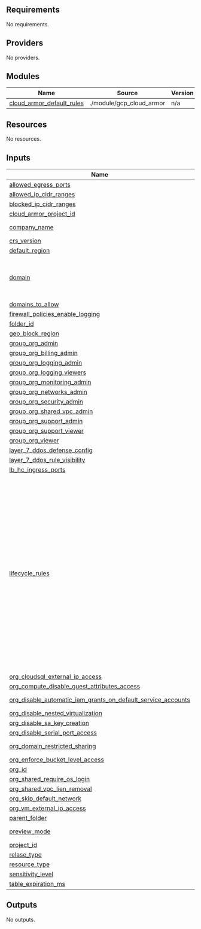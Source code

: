 ## Requirements

No requirements.

## Providers

No providers.

## Modules

| Name | Source | Version |
|------|--------|---------|
| <a name="module_cloud_armor_default_rules"></a> [cloud\_armor\_default\_rules](#module\_cloud\_armor\_default\_rules) | ./module/gcp_cloud_armor | n/a |

## Resources

No resources.

## Inputs

| Name | Description | Type | Default | Required |
|------|-------------|------|---------|:--------:|
| <a name="input_allowed_egress_ports"></a> [allowed\_egress\_ports](#input\_allowed\_egress\_ports) | n/a | `list(string)` | n/a | yes |
| <a name="input_allowed_ip_cidr_ranges"></a> [allowed\_ip\_cidr\_ranges](#input\_allowed\_ip\_cidr\_ranges) | The CIDR range which will be allowed in the cloud armor policy | `list(string)` | n/a | yes |
| <a name="input_blocked_ip_cidr_ranges"></a> [blocked\_ip\_cidr\_ranges](#input\_blocked\_ip\_cidr\_ranges) | The CIDR range which will be denied in the cloud armor policy | `list(string)` | n/a | yes |
| <a name="input_cloud_armor_project_id"></a> [cloud\_armor\_project\_id](#input\_cloud\_armor\_project\_id) | The project id where cloud armor policy will be deployed/created | `list(string)` | n/a | yes |
| <a name="input_company_name"></a> [company\_name](#input\_company\_name) | #################################################################################################### Log Snik | `any` | n/a | yes |
| <a name="input_crs_version"></a> [crs\_version](#input\_crs\_version) | Cloud Armor CRS version to be used | `string` | n/a | yes |
| <a name="input_default_region"></a> [default\_region](#input\_default\_region) | The default gcp region for deployment | `string` | n/a | yes |
| <a name="input_domain"></a> [domain](#input\_domain) | n/a | `string` | `"The Domain which is used to share access with"` | no |
| <a name="input_domains_to_allow"></a> [domains\_to\_allow](#input\_domains\_to\_allow) | list of domains which are allowed to get access | `list(string)` | n/a | yes |
| <a name="input_firewall_policies_enable_logging"></a> [firewall\_policies\_enable\_logging](#input\_firewall\_policies\_enable\_logging) | Enable firewall logging on org level | `bool` | `true` | no |
| <a name="input_folder_id"></a> [folder\_id](#input\_folder\_id) | The ID of the parent folder should be - folders/23242343 | `string` | n/a | yes |
| <a name="input_geo_block_region"></a> [geo\_block\_region](#input\_geo\_block\_region) | 2 digit country code to block access from - example 'AU' for Australia | `string` | `""` | no |
| <a name="input_group_org_admin"></a> [group\_org\_admin](#input\_group\_org\_admin) | The G-suite group email id for ORG admins | `string` | n/a | yes |
| <a name="input_group_org_billing_admin"></a> [group\_org\_billing\_admin](#input\_group\_org\_billing\_admin) | The G-suite group email id for ORG billing Admins | `string` | n/a | yes |
| <a name="input_group_org_logging_admin"></a> [group\_org\_logging\_admin](#input\_group\_org\_logging\_admin) | The G-suite group email id for ORG Logging Admins | `string` | n/a | yes |
| <a name="input_group_org_logging_viewers"></a> [group\_org\_logging\_viewers](#input\_group\_org\_logging\_viewers) | The G-suite group email id for ORG Logging Viewers | `string` | n/a | yes |
| <a name="input_group_org_monitoring_admin"></a> [group\_org\_monitoring\_admin](#input\_group\_org\_monitoring\_admin) | The G-suite group email id for ORG monitoring Admins | `string` | n/a | yes |
| <a name="input_group_org_networks_admin"></a> [group\_org\_networks\_admin](#input\_group\_org\_networks\_admin) | The G-suite group email id for network admins - Project Level | `string` | n/a | yes |
| <a name="input_group_org_security_admin"></a> [group\_org\_security\_admin](#input\_group\_org\_security\_admin) | The G-suite group email id for ORG security Admins | `string` | n/a | yes |
| <a name="input_group_org_shared_vpc_admin"></a> [group\_org\_shared\_vpc\_admin](#input\_group\_org\_shared\_vpc\_admin) | The G-suite group email id for ORG shared vpc Admins | `string` | n/a | yes |
| <a name="input_group_org_support_admin"></a> [group\_org\_support\_admin](#input\_group\_org\_support\_admin) | The G-suite group email id for ORG support Admins | `string` | n/a | yes |
| <a name="input_group_org_support_viewer"></a> [group\_org\_support\_viewer](#input\_group\_org\_support\_viewer) | The G-suite group email id for ORG support viewers | `string` | n/a | yes |
| <a name="input_group_org_viewer"></a> [group\_org\_viewer](#input\_group\_org\_viewer) | The G-suite group email id for ORG viewers | `string` | n/a | yes |
| <a name="input_layer_7_ddos_defense_config"></a> [layer\_7\_ddos\_defense\_config](#input\_layer\_7\_ddos\_defense\_config) | if set to true the L7 ddos config will be enabled | `bool` | n/a | yes |
| <a name="input_layer_7_ddos_rule_visibility"></a> [layer\_7\_ddos\_rule\_visibility](#input\_layer\_7\_ddos\_rule\_visibility) | Protected endpoint type, it can be STANDARD or ADVANCED - | `string` | n/a | yes |
| <a name="input_lb_hc_ingress_ports"></a> [lb\_hc\_ingress\_ports](#input\_lb\_hc\_ingress\_ports) | Ingress traffic on ports for LB health check | `list(string)` | n/a | yes |
| <a name="input_lifecycle_rules"></a> [lifecycle\_rules](#input\_lifecycle\_rules) | List of lifecycle rules to configure. Format is the same as described in provider documentation https://www.terraform.io/docs/providers/google/r/storage_bucket.html#lifecycle_rule except condition.matches\_storage\_class should be a comma delimited string. | <pre>set(object({<br>    # Object with keys:<br>    # - type - The type of the action of this Lifecycle Rule. Supported values: Delete and SetStorageClass.<br>    # - storage_class - (Required if action type is SetStorageClass) The target Storage Class of objects affected by this Lifecycle Rule.<br>    action = map(string)<br><br>    # Object with keys:<br>    # - age - (Optional) Minimum age of an object in days to satisfy this condition.<br>    # - created_before - (Optional) Creation date of an object in RFC 3339 (e.g. 2017-06-13) to satisfy this condition.<br>    # - with_state - (Optional) Match to live and/or archived objects. Supported values include: "LIVE", "ARCHIVED", "ANY".<br>    # - matches_storage_class - (Optional) Comma delimited string for storage class of objects to satisfy this condition. Supported values include: MULTI_REGIONAL, REGIONAL, NEARLINE, COLDLINE, STANDARD, DURABLE_REDUCED_AVAILABILITY.<br>    # - num_newer_versions - (Optional) Relevant only for versioned objects. The number of newer versions of an object to satisfy this condition.<br>    # - days_since_custom_time - (Optional) The number of days from the Custom-Time metadata attribute after which this condition becomes true.<br>    condition = map(string)<br>  }))</pre> | `[]` | no |
| <a name="input_org_cloudsql_external_ip_access"></a> [org\_cloudsql\_external\_ip\_access](#input\_org\_cloudsql\_external\_ip\_access) | Restricts configuring Public IP on Cloud SQL instances where this constraint is set to True | `bool` | n/a | yes |
| <a name="input_org_compute_disable_guest_attributes_access"></a> [org\_compute\_disable\_guest\_attributes\_access](#input\_org\_compute\_disable\_guest\_attributes\_access) | If true this will disable guest attribute access | `bool` | n/a | yes |
| <a name="input_org_disable_automatic_iam_grants_on_default_service_accounts"></a> [org\_disable\_automatic\_iam\_grants\_on\_default\_service\_accounts](#input\_org\_disable\_automatic\_iam\_grants\_on\_default\_service\_accounts) | prevents the default App Engine and Compute Engine service accounts that are created in your projects from being automatically granted any IAM role on the project when the accounts are created. | `bool` | n/a | yes |
| <a name="input_org_disable_nested_virtualization"></a> [org\_disable\_nested\_virtualization](#input\_org\_disable\_nested\_virtualization) | If true it will disable nested virtulization | `bool` | n/a | yes |
| <a name="input_org_disable_sa_key_creation"></a> [org\_disable\_sa\_key\_creation](#input\_org\_disable\_sa\_key\_creation) | This boolean constraint disables the creation of service account external keys | `bool` | n/a | yes |
| <a name="input_org_disable_serial_port_access"></a> [org\_disable\_serial\_port\_access](#input\_org\_disable\_serial\_port\_access) | If true it will disable serial port access on vms | `bool` | n/a | yes |
| <a name="input_org_domain_restricted_sharing"></a> [org\_domain\_restricted\_sharing](#input\_org\_domain\_restricted\_sharing) | This list constraint defines one or more Cloud Identity or Google Workspace customer IDs whose principals can be added to IAM policies. | `bool` | n/a | yes |
| <a name="input_org_enforce_bucket_level_access"></a> [org\_enforce\_bucket\_level\_access](#input\_org\_enforce\_bucket\_level\_access) | If true, Any new bucket in the Organization resource must have uniform bucket-level access enabled | `bool` | n/a | yes |
| <a name="input_org_id"></a> [org\_id](#input\_org\_id) | The Organization ID should be in this format - organizations/4386632132 | `string` | n/a | yes |
| <a name="input_org_shared_require_os_login"></a> [org\_shared\_require\_os\_login](#input\_org\_shared\_require\_os\_login) | when set to true, enables OS Login on all newly created Projects. | `bool` | n/a | yes |
| <a name="input_org_shared_vpc_lien_removal"></a> [org\_shared\_vpc\_lien\_removal](#input\_org\_shared\_vpc\_lien\_removal) | restricts the set of users that can remove a Shared VPC host project lien without organization-level permission. | `bool` | n/a | yes |
| <a name="input_org_skip_default_network"></a> [org\_skip\_default\_network](#input\_org\_skip\_default\_network) | If true this will skip default vpc creation while creating new project | `bool` | n/a | yes |
| <a name="input_org_vm_external_ip_access"></a> [org\_vm\_external\_ip\_access](#input\_org\_vm\_external\_ip\_access) | If true then it will prevent vms from having external IP address | `bool` | n/a | yes |
| <a name="input_parent_folder"></a> [parent\_folder](#input\_parent\_folder) | The level where the policy should be applied - org/folder | `string` | n/a | yes |
| <a name="input_preview_mode"></a> [preview\_mode](#input\_preview\_mode) | When set to true, the action specified above is not enforced. Stackdriver logs for requests that trigger a preview action are annotated as such. | `bool` | `true` | no |
| <a name="input_project_id"></a> [project\_id](#input\_project\_id) | The project id where resources wil be deployed | `string` | n/a | yes |
| <a name="input_relase_type"></a> [relase\_type](#input\_relase\_type) | The release type to be used in cloud armor rules - canary/stable | `string` | n/a | yes |
| <a name="input_resource_type"></a> [resource\_type](#input\_resource\_type) | n/a | `string` | n/a | yes |
| <a name="input_sensitivity_level"></a> [sensitivity\_level](#input\_sensitivity\_level) | The level sensitivity to be enforced in cloud armor policy | `number` | n/a | yes |
| <a name="input_table_expiration_ms"></a> [table\_expiration\_ms](#input\_table\_expiration\_ms) | The Expiration for the table | `number` | `604800000` | no |

## Outputs

No outputs.
